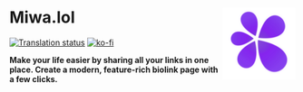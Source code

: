 <h1>
    Miwa.lol
    <a href="https://miwa.lol/" align="right">
      <img src="/logo.png" alt="Miwa.lol logo" align="right" />
    </a>
</h1>

[![Translation status](https://translate.miwa.lol/widget/miwa/svg-badge.svg)](https://translate.miwa.lol/engage/miwa/)
[![ko-fi](https://ko-fi.com/img/githubbutton_sm.svg)](https://ko-fi.com/W7W21HXFSB)

**Make your life easier by sharing all your links in one place. Create a modern, feature-rich biolink page with a few clicks.**
